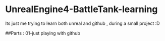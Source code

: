 # UnrealEngine4-BattleTank-learning
Its just me trying to learn both unreal and github , during a small project :D

##Parts :
01-just playing with github
